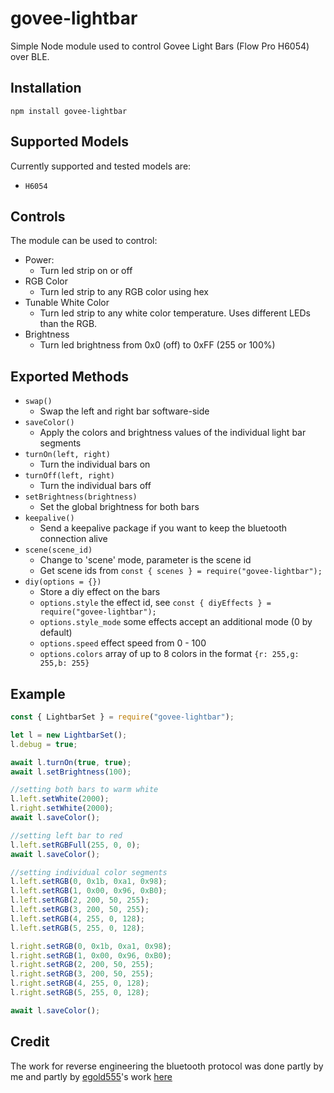 # govee-lightbar

Simple Node module used to control Govee Light Bars (Flow Pro H6054) over BLE.

## Installation

`npm install govee-lightbar`

## Supported Models

Currently supported and tested models are:
- `H6054`


## Controls

The module can be used to control:

- Power:
  - Turn led strip on or off
- RGB Color
  - Turn led strip to any RGB color using hex
- Tunable White Color
  - Turn led strip to any white color temperature. Uses different LEDs than the RGB.
- Brightness
  - Turn led brightness from 0x0 (off) to 0xFF (255 or 100%)

## Exported Methods

- `swap()`
  - Swap the left and right bar software-side
- `saveColor()`
  - Apply the colors and brightness values of the individual light bar segments
- `turnOn(left, right)`
  - Turn the individual bars on
- `turnOff(left, right)`
  - Turn the individual bars off
- `setBrightness(brightness)`
  - Set the global brightness for both bars
- `keepalive()`
  - Send a keepalive package if you want to keep the bluetooth connection alive
- `scene(scene_id)`
  - Change to 'scene' mode, parameter is the scene id
  - Get scene ids from `const { scenes } = require("govee-lightbar");`
- `diy(options = {})`
  - Store a diy effect on the bars
  - `options.style` the effect id, see `const { diyEffects } = require("govee-lightbar");`
  - `options.style_mode` some effects accept an additional mode (0 by default)
  - `options.speed` effect speed from 0 - 100
  - `options.colors` array of up to 8 colors in the format `{r: 255,g: 255,b: 255}`

## Example

```js
const { LightbarSet } = require("govee-lightbar");

let l = new LightbarSet();
l.debug = true;

await l.turnOn(true, true);
await l.setBrightness(100);

//setting both bars to warm white
l.left.setWhite(2000);
l.right.setWhite(2000);
await l.saveColor();

//setting left bar to red
l.left.setRGBFull(255, 0, 0);
await l.saveColor();

//setting individual color segments
l.left.setRGB(0, 0x1b, 0xa1, 0x98);
l.left.setRGB(1, 0x00, 0x96, 0xB0);
l.left.setRGB(2, 200, 50, 255);
l.left.setRGB(3, 200, 50, 255);
l.left.setRGB(4, 255, 0, 128);
l.left.setRGB(5, 255, 0, 128);

l.right.setRGB(0, 0x1b, 0xa1, 0x98);
l.right.setRGB(1, 0x00, 0x96, 0xB0);
l.right.setRGB(2, 200, 50, 255);
l.right.setRGB(3, 200, 50, 255);
l.right.setRGB(4, 255, 0, 128);
l.right.setRGB(5, 255, 0, 128);

await l.saveColor();
```

## Credit

The work for reverse engineering the bluetooth protocol was done partly by me and partly by [egold555](https://github.com/egold555)'s work [here](https://github.com/egold555/Govee-Reverse-Engineering/blob/master/Products/H6053.md)
